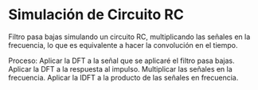 # Simulación de Circuito RC

Filtro pasa bajas simulando un circuito RC, multiplicando las señales en la
frecuencia, lo que es equivalente a hacer la convolución en el tiempo.

Proceso:
Aplicar la DFT a la señal que se aplicaré el filtro pasa bajas.
Aplicar la DFT a la respuesta al impulso.
Multiplicar las señales en la frecuencia.
Aplicar la IDFT a la producto de las señales en frecuencia.  


